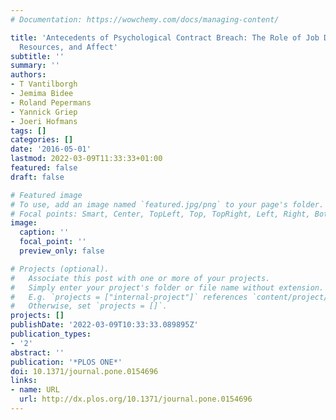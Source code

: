 ```yaml
---
# Documentation: https://wowchemy.com/docs/managing-content/

title: 'Antecedents of Psychological Contract Breach: The Role of Job Demands, Job
  Resources, and Affect'
subtitle: ''
summary: ''
authors:
- T Vantilborgh
- Jemima Bidee
- Roland Pepermans
- Yannick Griep
- Joeri Hofmans
tags: []
categories: []
date: '2016-05-01'
lastmod: 2022-03-09T11:33:33+01:00
featured: false
draft: false

# Featured image
# To use, add an image named `featured.jpg/png` to your page's folder.
# Focal points: Smart, Center, TopLeft, Top, TopRight, Left, Right, BottomLeft, Bottom, BottomRight.
image:
  caption: ''
  focal_point: ''
  preview_only: false

# Projects (optional).
#   Associate this post with one or more of your projects.
#   Simply enter your project's folder or file name without extension.
#   E.g. `projects = ["internal-project"]` references `content/project/deep-learning/index.md`.
#   Otherwise, set `projects = []`.
projects: []
publishDate: '2022-03-09T10:33:33.089895Z'
publication_types:
- '2'
abstract: ''
publication: '*PLOS ONE*'
doi: 10.1371/journal.pone.0154696
links:
- name: URL
  url: http://dx.plos.org/10.1371/journal.pone.0154696
---
```

